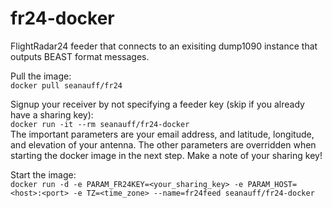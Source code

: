 # fr24-docker
FlightRadar24 feeder that connects to an exisiting dump1090 instance that outputs BEAST format messages.

Pull the image:  
```docker pull seanauff/fr24```

Signup your receiver by not specifying a feeder key (skip if you already have a sharing key):  
```docker run -it --rm seanauff/fr24-docker```  
The important parameters are your email address, and latitude, longitude, and elevation of your antenna. The other parameters are overridden when starting the docker image in the next step. Make a note of your sharing key!

Start the image:  
```docker run -d -e PARAM_FR24KEY=<your_sharing_key> -e PARAM_HOST=<host>:<port> -e TZ=<time_zone> --name=fr24feed seanauff/fr24-docker```
